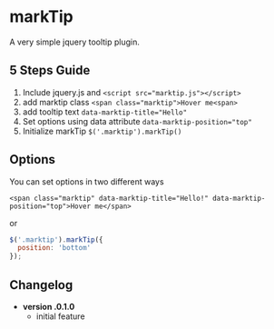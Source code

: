 markTip
=======

A very simple jquery tooltip plugin.

5 Steps Guide
-------------
1. Include jquery.js and ```<script src="marktip.js"></script>```
2. add marktip class ```<span class="marktip">Hover me<span>```
3. add tooltip text ```data-marktip-title="Hello"```
4. Set options using data attribute ```data-marktip-position="top"```
5. Initialize markTip `$('.marktip').markTip()`

Options
-------
You can set options in two different ways

```<span class="marktip" data-marktip-title="Hello!" data-marktip-position="top">Hover me</span> ```

or

~~~ js
$('.marktip').markTip({ 
  position: 'bottom'
});
~~~

Changelog
---------
* **version .0.1.0**
	- initial feature
